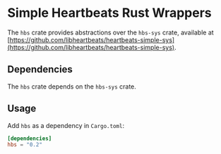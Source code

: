 # Simple Heartbeats Rust Wrappers

The `hbs` crate provides abstractions over the `hbs-sys` crate,
available at
[https://github.com/libheartbeats/heartbeats-simple-sys](https://github.com/libheartbeats/heartbeats-simple-sys).

## Dependencies

The `hbs` crate depends on the `hbs-sys` crate.

## Usage
Add `hbs` as a dependency in `Cargo.toml`:

```toml
[dependencies]
hbs = "0.2"
```
